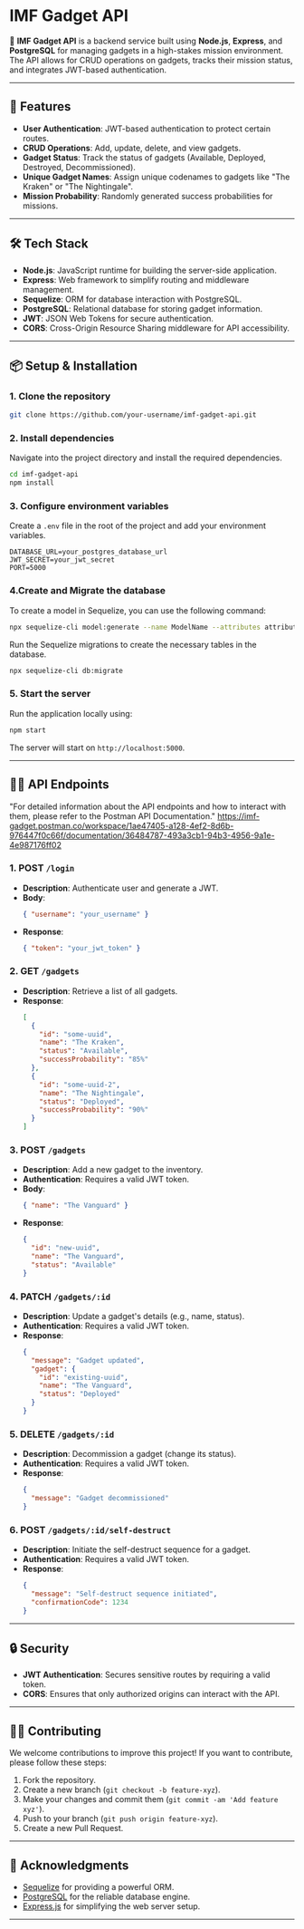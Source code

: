 
# IMF Gadget API

🔹 **IMF Gadget API** is a backend service built using **Node.js**, **Express**, and **PostgreSQL** for managing gadgets in a high-stakes mission environment. The API allows for CRUD operations on gadgets, tracks their mission status, and integrates JWT-based authentication.

---

## 🚀 Features

- **User Authentication**: JWT-based authentication to protect certain routes.
- **CRUD Operations**: Add, update, delete, and view gadgets.
- **Gadget Status**: Track the status of gadgets (Available, Deployed, Destroyed, Decommissioned).
- **Unique Gadget Names**: Assign unique codenames to gadgets like "The Kraken" or "The Nightingale".
- **Mission Probability**: Randomly generated success probabilities for missions.

---

## 🛠️ Tech Stack

- **Node.js**: JavaScript runtime for building the server-side application.
- **Express**: Web framework to simplify routing and middleware management.
- **Sequelize**: ORM for database interaction with PostgreSQL.
- **PostgreSQL**: Relational database for storing gadget information.
- **JWT**: JSON Web Tokens for secure authentication.
- **CORS**: Cross-Origin Resource Sharing middleware for API accessibility.

---

## 📦 Setup & Installation

### 1. Clone the repository

```bash
git clone https://github.com/your-username/imf-gadget-api.git
```

### 2. Install dependencies

Navigate into the project directory and install the required dependencies.

```bash
cd imf-gadget-api
npm install
```

### 3. Configure environment variables

Create a `.env` file in the root of the project and add your environment variables.

```env
DATABASE_URL=your_postgres_database_url
JWT_SECRET=your_jwt_secret
PORT=5000
```

### 4.Create and Migrate the database
To create a model in Sequelize, you can use the following command:
```bash
npx sequelize-cli model:generate --name ModelName --attributes attribute1:type,attribute2:type
```
Run the Sequelize migrations to create the necessary tables in the database.

```bash
npx sequelize-cli db:migrate
```

### 5. Start the server

Run the application locally using:

```bash
npm start
```

The server will start on `http://localhost:5000`.

---

## 🧑‍💻 API Endpoints
"For detailed information about the API endpoints and how to interact with them, please refer to the Postman API Documentation."
https://imf-gadget.postman.co/workspace/1ae47405-a128-4ef2-8d6b-976447f0c66f/documentation/36484787-493a3cb1-94b3-4956-9a1e-4e987176ff02
### 1. **POST** `/login`
- **Description**: Authenticate user and generate a JWT.
- **Body**:
  ```json
  { "username": "your_username" }
  ```
- **Response**:
  ```json
  { "token": "your_jwt_token" }
  ```

### 2. **GET** `/gadgets`
- **Description**: Retrieve a list of all gadgets.
- **Response**:
  ```json
  [
    {
      "id": "some-uuid",
      "name": "The Kraken",
      "status": "Available",
      "successProbability": "85%"
    },
    {
      "id": "some-uuid-2",
      "name": "The Nightingale",
      "status": "Deployed",
      "successProbability": "90%"
    }
  ]
  ```

### 3. **POST** `/gadgets`
- **Description**: Add a new gadget to the inventory.
- **Authentication**: Requires a valid JWT token.
- **Body**:
  ```json
  { "name": "The Vanguard" }
  ```
- **Response**:
  ```json
  {
    "id": "new-uuid",
    "name": "The Vanguard",
    "status": "Available"
  }
  ```

### 4. **PATCH** `/gadgets/:id`
- **Description**: Update a gadget's details (e.g., name, status).
- **Authentication**: Requires a valid JWT token.
- **Response**:
  ```json
  {
    "message": "Gadget updated",
    "gadget": {
      "id": "existing-uuid",
      "name": "The Vanguard",
      "status": "Deployed"
    }
  }
  ```

### 5. **DELETE** `/gadgets/:id`
- **Description**: Decommission a gadget (change its status).
- **Authentication**: Requires a valid JWT token.
- **Response**:
  ```json
  {
    "message": "Gadget decommissioned"
  }
  ```

### 6. **POST** `/gadgets/:id/self-destruct`
- **Description**: Initiate the self-destruct sequence for a gadget.
- **Authentication**: Requires a valid JWT token.
- **Response**:
  ```json
  {
    "message": "Self-destruct sequence initiated",
    "confirmationCode": 1234
  }
  ```

---

## 🔒 Security

- **JWT Authentication**: Secures sensitive routes by requiring a valid token.
- **CORS**: Ensures that only authorized origins can interact with the API.

---

## 🧑‍💻 Contributing

We welcome contributions to improve this project! If you want to contribute, please follow these steps:

1. Fork the repository.
2. Create a new branch (`git checkout -b feature-xyz`).
3. Make your changes and commit them (`git commit -am 'Add feature xyz'`).
4. Push to your branch (`git push origin feature-xyz`).
5. Create a new Pull Request.

---



## 📣 Acknowledgments

- [Sequelize](https://sequelize.org) for providing a powerful ORM.
- [PostgreSQL](https://www.postgresql.org) for the reliable database engine.
- [Express.js](https://expressjs.com) for simplifying the web server setup.

---

